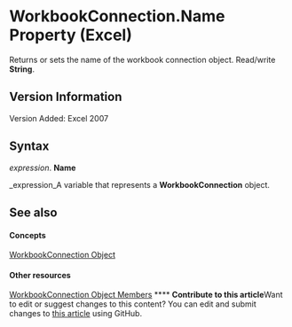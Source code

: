 
# WorkbookConnection.Name Property (Excel)

Returns or sets the name of the workbook connection object. Read/write  **String**.


## Version Information

Version Added: Excel 2007 


## Syntax

 _expression_. **Name**

 _expression_A variable that represents a  **WorkbookConnection** object.


## See also


#### Concepts


 [WorkbookConnection Object](5974dd57-7671-cd55-3f8f-6a76fa938317.md)
#### Other resources


 [WorkbookConnection Object Members](1c692856-1ddb-1d7d-4463-143cba3dfbe8.md)
****   **Contribute to this article**Want to edit or suggest changes to this content? You can edit and submit changes to  [this article](https://github.com/jhershey00/VBA_Excel_Test/OpenXMLCon/articles/a4fcdda4-3ee3-bbb4-3747-3d4419667441.md) using GitHub.

